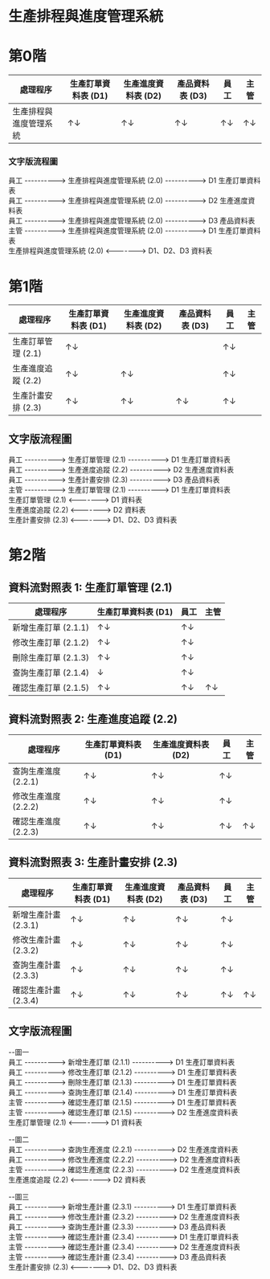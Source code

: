 # 生產排程與進度管理系統

# 第0階
| 處理程序             | 生產訂單資料表 (D1) | 生產進度資料表 (D2) | 產品資料表 (D3) | 員工   | 主管   |
|---------------------|-------------------|---------------------|----------------|--------|--------|
| 生產排程與進度管理系統 | ↑↓                | ↑↓                  | ↑↓             | ↑↓     | ↑↓       |



### 文字版流程圖
員工 ----------> 生產排程與進度管理系統 (2.0) ----------> D1 生產訂單資料表  
員工 ----------> 生產排程與進度管理系統 (2.0) ----------> D2 生產進度資料表  
員工 ----------> 生產排程與進度管理系統 (2.0) ----------> D3 產品資料表  
主管 ----------> 生產排程與進度管理系統 (2.0) ----------> D1 生產訂單資料表  
生產排程與進度管理系統 (2.0) <-------> D1、D2、D3 資料表




# 第1階
| 處理程序             | 生產訂單資料表 (D1) | 生產進度資料表 (D2) | 產品資料表 (D3) | 員工   | 主管   |
|---------------------|-------------------|---------------------|----------------|--------|--------|
| 生產訂單管理 (2.1)   | ↑↓                |                     |                | ↑↓     |        |
| 生產進度追蹤 (2.2)   | ↑↓                | ↑↓                  |                | ↑↓     |        |
| 生產計畫安排 (2.3)   | ↑↓                | ↑↓                  | ↑↓             | ↑↓     |        |


## 文字版流程圖
員工 ----------> 生產訂單管理 (2.1) ----------> D1 生產訂單資料表  
員工 ----------> 生產進度追蹤 (2.2) ----------> D2 生產進度資料表  
員工 ----------> 生產計畫安排 (2.3) ----------> D3 產品資料表  
主管 ----------> 生產訂單管理 (2.1) ----------> D1 生產訂單資料表  
生產訂單管理 (2.1) <-------> D1 資料表  
生產進度追蹤 (2.2) <-------> D2 資料表  
生產計畫安排 (2.3) <-------> D1、D2、D3 資料表  


# 第2階

## 資料流對照表 1: 生產訂單管理 (2.1)

| 處理程序             | 生產訂單資料表 (D1) | 員工   | 主管   |
|---------------------|-------------------|--------|--------|
| 新增生產訂單 (2.1.1)  | ↑↓                | ↑↓     |        |
| 修改生產訂單 (2.1.2)  | ↑↓                | ↑↓     |        |
| 刪除生產訂單 (2.1.3)  | ↑↓                | ↑↓     |        |
| 查詢生產訂單 (2.1.4)  | ↓                 | ↑↓     |        |
| 確認生產訂單 (2.1.5)  | ↑↓                | ↑↓     | ↑↓     |

## 資料流對照表 2: 生產進度追蹤 (2.2)

| 處理程序             | 生產訂單資料表 (D1) | 生產進度資料表 (D2)  | 員工   | 主管   |
|---------------------|-------------------|---------------------|--------|--------|
| 查詢生產進度 (2.2.1)  | ↑↓                | ↑↓                  | ↑↓     |        |
| 修改生產進度 (2.2.2)  | ↑↓                | ↑↓                  | ↑↓     |        |
| 確認生產進度 (2.2.3)  | ↑↓                | ↑↓                  | ↑↓     | ↑↓     |

## 資料流對照表 3: 生產計畫安排 (2.3)

| 處理程序             | 生產訂單資料表 (D1) | 生產進度資料表 (D2) | 產品資料表 (D3) | 員工   | 主管   |
|---------------------|-------------------|---------------------|----------------|--------|--------|
| 新增生產計畫 (2.3.1)  | ↑↓                | ↑↓                  | ↑↓             | ↑↓     |        |
| 修改生產計畫 (2.3.2)  | ↑↓                | ↑↓                  | ↑↓             | ↑↓     |        |
| 查詢生產計畫 (2.3.3)  | ↑↓                | ↑↓                  | ↑↓             | ↑↓     |        |
| 確認生產計畫 (2.3.4)  | ↑↓                | ↑↓                  | ↑↓             | ↑↓     | ↑↓     |

## 文字版流程圖
--圖一  
員工 ----------> 新增生產訂單 (2.1.1) ----------> D1 生產訂單資料表  
員工 ----------> 修改生產訂單 (2.1.2) ----------> D1 生產訂單資料表  
員工 ----------> 刪除生產訂單 (2.1.3) ----------> D1 生產訂單資料表  
員工 ----------> 查詢生產訂單 (2.1.4) ----------> D1 生產訂單資料表  
主管 ----------> 確認生產訂單 (2.1.5) ----------> D1 生產訂單資料表  
主管 ----------> 確認生產訂單 (2.1.5) ----------> D2 生產進度資料表  
生產訂單管理 (2.1) <-------> D1 資料表 

--圖二  
員工 ----------> 查詢生產進度 (2.2.1) ----------> D2 生產進度資料表  
員工 ----------> 修改生產進度 (2.2.2) ----------> D2 生產進度資料表  
主管 ----------> 確認生產進度 (2.2.3) ----------> D2 生產進度資料表  
生產進度追蹤 (2.2) <-------> D2 資料表  

--圖三  
員工 ----------> 新增生產計畫 (2.3.1) ----------> D1 生產訂單資料表  
員工 ----------> 修改生產計畫 (2.3.2) ----------> D2 生產進度資料表  
員工 ----------> 查詢生產計畫 (2.3.3) ----------> D3 產品資料表  
主管 ----------> 確認生產計畫 (2.3.4) ----------> D1 生產訂單資料表  
主管 ----------> 確認生產計畫 (2.3.4) ----------> D2 生產進度資料表  
主管 ----------> 確認生產計畫 (2.3.4) ----------> D3 產品資料表  
生產計畫安排 (2.3) <-------> D1、D2、D3 資料表
 



